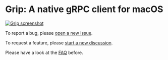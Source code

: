 # Grip: A native gRPC client for macOS

[![Grip screenshot](https://gripgrpc.dev/screenshot-v2.jpg)](https://gripgrpc.dev/)

To report a bug, please [open a new issue](https://github.com/gripgrpc/discussions/issues/new).

To request a feature, please [start a new discussion](https://github.com/gripgrpc/discussions/discussions/categories/feature-requests).

Please have a look at the [FAQ](https://gripgrpc.dev/faq) before.
